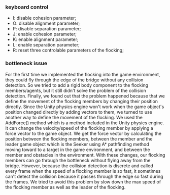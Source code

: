 ### keyboard control
- I: disable cohesion parameter;
- O: disable alignment parameter;
- P: disable separation parameter;
- J: enable cohesion parameter;
- K: enable alignment parameter;
- L: enable separation parameter;
- R: reset three controlable parameters of the flocking;

### bottleneck issue
For the first time we implemented the flocking into the game environment, they could fly through the edge of the bridge without any collision detection. So we tried to add a rigid body component to the flocking members/agents, but it still didn't solve the problem of the collision detection. Finally, we found out that the problem happened because that we define the movement of the flocking members by changing their position directly. Since the Unity physics engine won't work when the game object's position changed directly by adding vectors to them, we turned to use another way to define the movement of the flocking. We used the AddForce() method which is a method included in the Unity physics engine. It can change the velocity/speed of the flocking member by applying a force vector to the game object. We get the force vector by calculating the position between the flocking members, between the member and the leader game object which is the Seeker using A* pathfinding method moving toward to a target in the game environment, and between the member and obstacles in the environment. With these changes, our flocking members can go through the bottleneck without flying away from the bridge. However, because the collision detection is discrete and called every frame when the speed of a flocking member is so fast, it sometimes can't detect the collision because it passes through the edge so fast during the frames. We tried to avoid this problem by slow down the max speed of the flocking member as well as the leader of the flocking.